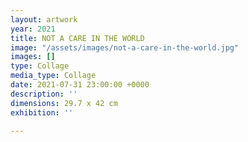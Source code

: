 ```yaml
---
layout: artwork
year: 2021
title: NOT A CARE IN THE WORLD
image: "/assets/images/not-a-care-in-the-world.jpg"
images: []
type: Collage
media_type: Collage
date: 2021-07-31 23:00:00 +0000
description: ''
dimensions: 29.7 x 42 cm
exhibition: ''

---
```

